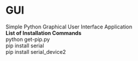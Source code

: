 # GUI
Simple Python Graphical User Interface Application<br>
<b>List of Installation Commands</b><br>
python get-pip.py<br>
pip install serial<br>
pip install serial_device2
